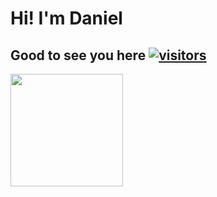 # Hi! I'm Daniel
## Good to see you here [![visitors](https://hits.dwyl.com/danielalexis/danielalexis.svg?style=flat)](http://hits.dwyl.com/danielalexis/danielalexis)
<img height="180em" src="https://github-readme-stats.vercel.app/api?username=danielalexis&show_icons=true&hide_border=true&&count_private=true&include_all_commits=true" />
